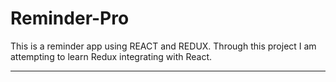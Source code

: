 # Reminder-Pro
This is a reminder app using REACT and REDUX. Through this project I am attempting to learn Redux integrating with React.
************************************************************************************************************************